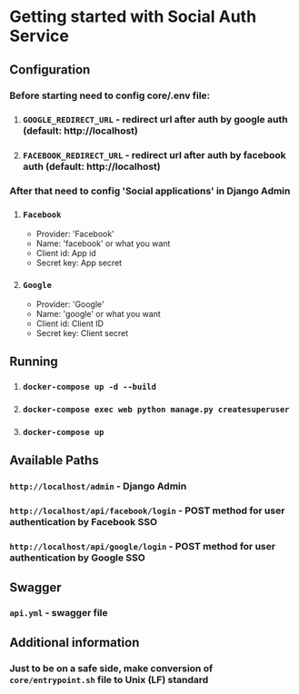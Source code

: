 # Getting started with Social Auth Service

## Configuration

### Before starting need to config core/.env file:
1) ### `GOOGLE_REDIRECT_URL` - redirect url after auth by google auth (default: http://localhost)
2) ### `FACEBOOK_REDIRECT_URL` - redirect url after auth by facebook auth (default: http://localhost)

### After that need to config 'Social applications' in Django Admin
1) ### `Facebook` 
   - Provider: 'Facebook'
   - Name: 'facebook' or what you want
   - Client id: App id
   - Secret key: App secret
2) ### `Google`
   - Provider: 'Google'
   - Name: 'google' or what you want
   - Client id: Client ID
   - Secret key: Client secret

## Running

1) ### `docker-compose up -d --build`
2) ### `docker-compose exec web python manage.py createsuperuser`
3) ### `docker-compose up`

## Available Paths

### `http://localhost/admin` - Django Admin

### `http://localhost/api/facebook/login` - POST method for user authentication by Facebook SSO

### `http://localhost/api/google/login` - POST method for user authentication by Google SSO

## Swagger

### `api.yml` - swagger file

## Additional information

### Just to be on a safe side, make conversion of `core/entrypoint.sh` file to Unix (LF) standard